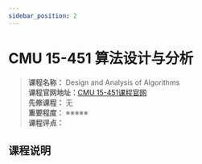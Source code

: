 ```yaml
---
sidebar_position: 2
---
```


# CMU 15-451 算法设计与分析



>**课程名称：** Design and Analysis of Algorithms    
**课程官网地址：**[CMU 15-451课程官网](https://www.cs.cmu.edu/afs/cs/Web/People/15451/index.html)  
**先修课程：** 无  
**重要程度：** ※※※※※  
**课程评点：** 

## 课程说明



<Comment></Comment>
